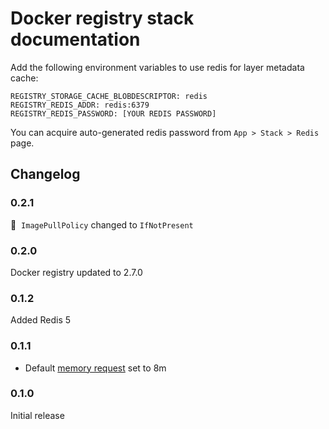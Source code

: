 # Docker registry stack documentation

Add the following environment variables to use redis for layer metadata cache:
```
REGISTRY_STORAGE_CACHE_BLOBDESCRIPTOR: redis
REGISTRY_REDIS_ADDR: redis:6379
REGISTRY_REDIS_PASSWORD: [YOUR REDIS PASSWORD]
```

You can acquire auto-generated redis password from `App > Stack > Redis` page.

## Changelog

### 0.2.1

🦴&nbsp; `ImagePullPolicy` changed to `IfNotPresent`

### 0.2.0

Docker registry updated to 2.7.0 

### 0.1.2

Added Redis 5

### 0.1.1

* Default [memory request](../config.md#resources) set to 8m

### 0.1.0

Initial release
